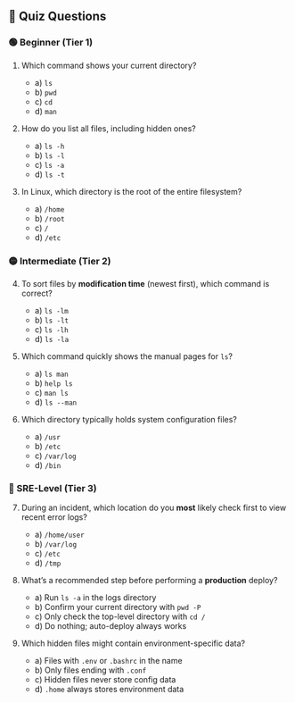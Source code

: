 
## 📝 Quiz Questions

### 🟢 Beginner (Tier 1)

1. Which command shows your current directory?
   - a) `ls`
   - b) `pwd`
   - c) `cd`
   - d) `man`

2. How do you list all files, including hidden ones?
   - a) `ls -h`
   - b) `ls -l`
   - c) `ls -a`
   - d) `ls -t`

3. In Linux, which directory is the root of the entire filesystem?
   - a) `/home`
   - b) `/root`
   - c) `/`
   - d) `/etc`

### 🟡 Intermediate (Tier 2)

4. To sort files by **modification time** (newest first), which command is correct?
   - a) `ls -lm`
   - b) `ls -lt`
   - c) `ls -lh`
   - d) `ls -la`

5. Which command quickly shows the manual pages for `ls`?
   - a) `ls man`
   - b) `help ls`
   - c) `man ls`
   - d) `ls --man`

6. Which directory typically holds system configuration files?
   - a) `/usr`
   - b) `/etc`
   - c) `/var/log`
   - d) `/bin`

### 🔴 SRE-Level (Tier 3)

7. During an incident, which location do you **most** likely check first to view recent error logs?
   - a) `/home/user`
   - b) `/var/log`
   - c) `/etc`
   - d) `/tmp`

8. What’s a recommended step before performing a **production** deploy?
   - a) Run `ls -a` in the logs directory
   - b) Confirm your current directory with `pwd -P`
   - c) Only check the top-level directory with `cd /`
   - d) Do nothing; auto-deploy always works

9. Which hidden files might contain environment-specific data?
   - a) Files with `.env` or `.bashrc` in the name
   - b) Only files ending with `.conf`
   - c) Hidden files never store config data
   - d) `.home` always stores environment data
